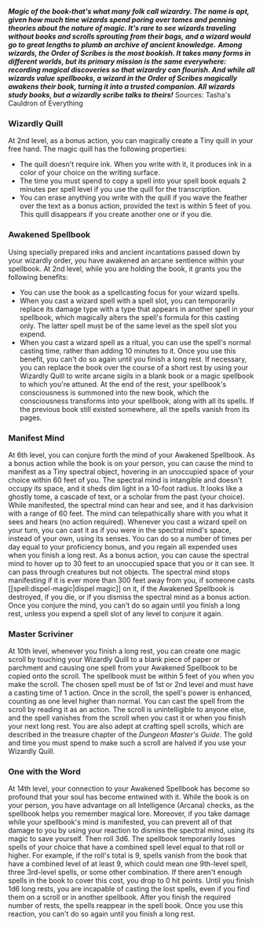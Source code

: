 ***Magic of the book-that's what many folk call wizardry. The name is apt, given how much time wizards spend poring over tomes and penning theories about the nature of magic. It's rare to see wizards traveling without books and scrolls sprouting from their bags, and a wizard would go to great lengths to plumb an archive of ancient knowledge.***
***Among wizards, the Order of Scribes is the most bookish. It takes many forms in different worlds, but its primary mission is the same everywhere: recording magical discoveries so that wizardry can flourish. And while all wizards value spellbooks, a wizard in the Order of Scribes magically awakens their book, turning it into a trusted companion. All wizards study books, but a wizardly scribe talks to theirs!***
Sources: Tasha's Cauldron of Everything
### Wizardly Quill
At 2nd level, as a bonus action, you can magically create a Tiny quill in your free hand. The magic quill has the following properties:
* The quill doesn't require ink. When you write with it, it produces ink in a color of your choice on the writing surface.
* The time you must spend to copy a spell into your spell book equals 2 minutes per spell level if you use the quill for the transcription.
* You can erase anything you write with the quill if you wave the feather over the text as a bonus action, provided the text is within 5 feet of you.
This quill disappears if you create another one or if you die.
### Awakened Spellbook
Using specially prepared inks and ancient incantations passed down by your wizardly order, you have awakened an arcane sentience within your spellbook.
At 2nd level, while you are holding the book, it grants you the following benefits:
* You can use the book as a spellcasting focus for your wizard spells.
* When you cast a wizard spell with a spell slot, you can temporarily replace its damage type with a type that appears in another spell in your spellbook, which magically alters the spell's formula for this casting only. The latter spell must be of the same level as the spell slot you expend.
* When you cast a wizard spell as a ritual, you can use the spell's normal casting time, rather than adding 10 minutes to it. Once you use this benefit, you can't do so again until you finish a long rest.
If necessary, you can replace the book over the course of a short rest by using your Wizardly Quill to write arcane sigils in a blank book or a magic spellbook to which you're attuned. At the end of the rest, your spellbook's consciousness is summoned into the new book, which the consciousness transforms into your spellbook, along with all its spells. If the previous book still existed somewhere, all the spells vanish from its pages.
### Manifest Mind
At 6th level, you can conjure forth the mind of your Awakened Spellbook. As a bonus action while the book is on your person, you can cause the mind to manifest as a Tiny spectral object, hovering in an unoccupied space of your choice within 60 feet of you. The spectral mind is intangible and doesn't occupy its space, and it sheds dim light in a 10-foot radius. It looks like a ghostly tome, a cascade of text, or a scholar from the past (your choice).
While manifested, the spectral mind can hear and see, and it has darkvision with a range of 60 feet. The mind can telepathically share with you what it sees and hears (no action required).
Whenever you cast a wizard spell on your turn, you can cast it as if you were in the spectral mind's space, instead of your own, using its senses. You can do so a number of times per day equal to your proficiency bonus, and you regain all expended uses when you finish a long rest.
As a bonus action, you can cause the spectral mind to hover up to 30 feet to an unoccupied space that you or it can see. It can pass through creatures but not objects.
The spectral mind stops manifesting if it is ever more than 300 feet away from you, if someone casts [[spell:dispel-magic|dispel magic]] on it, if the Awakened Spellbook is destroyed, if you die, or if you dismiss the spectral mind as a bonus action.
Once you conjure the mind, you can't do so again until you finish a long rest, unless you expend a spell slot of any level to conjure it again.
### Master Scriviner
At 10th level, whenever you finish a long rest, you can create one magic scroll by touching your Wizardly Quill to a blank piece of paper or parchment and causing one spell from your Awakened Spellbook to be copied onto the scroll. The spellbook must be within 5 feet of you when you make the scroll.
The chosen spell must be of 1st or 2nd level and must have a casting time of 1 action. Once in the scroll, the spell's power is enhanced, counting as one level higher than normal. You can cast the spell from the scroll by reading it as an action. The scroll is unintelligible to anyone else, and the spell vanishes from the scroll when you cast it or when you finish your next long rest.
You are also adept at crafting spell scrolls, which are described in the treasure chapter of the *Dungeon Master's Guide*. The gold and time you must spend to make such a scroll are halved if you use your Wizardly Quill.
### One with the Word
At 14th level, your connection to your Awakened Spellbook has become so profound that your soul has become entwined with it. While the book is on your person, you have advantage on all Intelligence (Arcana) checks, as the spellbook helps you remember magical lore.
Moreover, if you take damage while your spellbook's mind is manifested, you can prevent all of that damage to you by using your reaction to dismiss the spectral mind, using its magic to save yourself. Then roll 3d6. The spellbook temporarily loses spells of your choice that have a combined spell level equal to that roll or higher. For example, if the roll's total is 9, spells vanish from the book that have a combined level of at least 9, which could mean one 9th-level spell, three 3rd-level spells, or some other combination. If there aren't enough spells in the book to cover this cost, you drop to 0 hit points.
Until you finish 1d6 long rests, you are incapable of casting the lost spells, even if you find them on a scroll or in another spellbook. After you finish the required number of rests, the spells reappear in the spell book.
Once you use this reaction, you can't do so again until you finish a long rest.
